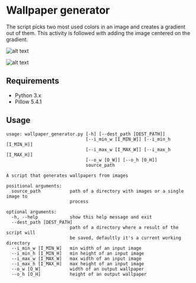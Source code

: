 # Wallpaper generator

The script picks two most used colors in an image and creates a gradient out of them. This activity is followed with adding the image centered on the gradient.

![alt text](https://github.com/proman3419/Scripts-and-tools/blob/master/wallpaper_generator/screenshot_1.png)

![alt text](https://github.com/proman3419/Scripts-and-tools/blob/master/wallpaper_generator/screenshot_2.png)

## Requirements
* Python 3.x
* Pillow 5.4.1

## Usage
```
usage: wallpaper_generator.py [-h] [--dest_path [DEST_PATH]]
                              [--i_min_w [I_MIN_W]] [--i_min_h [I_MIN_H]]
                              [--i_max_w [I_MAX_W]] [--i_max_h [I_MAX_H]]
                              [--o_w [O_W]] [--o_h [O_H]]
                              source_path

A script that generates wallpapers from images

positional arguments:
  source_path           path of a directory with images or a single image to
                        process

optional arguments:
  -h, --help            show this help message and exit
  --dest_path [DEST_PATH]
                        path of a directory where a result of the script will
                        be saved, defaultly it's a current working directory
  --i_min_w [I_MIN_W]   min width of an input image
  --i_min_h [I_MIN_H]   min height of an input image
  --i_max_w [I_MAX_W]   max width of an input image
  --i_max_h [I_MAX_H]   max height of an input image
  --o_w [O_W]           width of an output wallpaper
  --o_h [O_H]           height of an output wallpaper
```